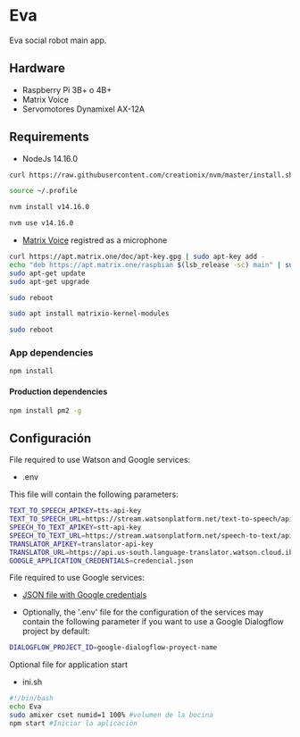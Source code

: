 # Eva
Eva social robot main app.

## Hardware
- Raspberry Pi 3B+ o 4B+
- Matrix Voice
- Servomotores Dynamixel AX-12A

## Requirements
- NodeJs 14.16.0
```bash
curl https://raw.githubusercontent.com/creationix/nvm/master/install.sh | bash
```
```bash
source ~/.profile
```
```bash
nvm install v14.16.0
```
<!-- nvm install lts/* --reinstall-packages-from=node -->
```bash
nvm use v14.16.0
```
- [Matrix Voice](https://matrix-io.github.io/matrix-documentation/matrix-voice/resources/microphone/) registred as a microphone

```bash
curl https://apt.matrix.one/doc/apt-key.gpg | sudo apt-key add -
echo "deb https://apt.matrix.one/raspbian $(lsb_release -sc) main" | sudo tee /etc/apt/sources.list.d/matrixlabs.list
sudo apt-get update
sudo apt-get upgrade
```

```bash
sudo reboot
```

```bash
sudo apt install matrixio-kernel-modules
```

```bash
sudo reboot
```

### App dependencies
```bash
npm install
```
#### Production dependencies
```bash
npm install pm2 -g
```
<!--
### Librerías
 - Requerida para compilar la dependencia "speaker".
```bash
sudo apt-get install libasound2-dev
```
-->

## Configuración

File required to use Watson and Google services:

- .env

This file will contain the following parameters:

```bash
TEXT_TO_SPEECH_APIKEY=tts-api-key
TEXT_TO_SPEECH_URL=https://stream.watsonplatform.net/text-to-speech/api
SPEECH_TO_TEXT_APIKEY=stt-api-key
SPEECH_TO_TEXT_URL=https://stream.watsonplatform.net/speech-to-text/api
TRANSLATOR_APIKEY=translator-api-key
TRANSLATOR_URL=https://api.us-south.language-translator.watson.cloud.ibm.com/
GOOGLE_APPLICATION_CREDENTIALS=credencial.json
```

File required to use Google services:

- [JSON file with Google credentials](https://cloud.google.com/docs/authentication/getting-started)

- Optionally, the '.env' file for the configuration of the services may contain the following parameter if you want to use a Google Dialogflow project by default:
```bash
DIALOGFLOW_PROJECT_ID=google-dialogflow-proyect-name
```
Optional file for application start 

- ini.sh

 ```bash
 #!/bin/bash
echo Eva
sudo amixer cset numid=1 100% #volumen de la bocina
npm start #Iniciar la aplicación
 ```

